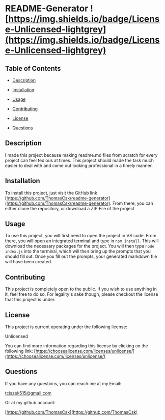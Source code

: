 # README-Generator ![https://img.shields.io/badge/License-Unlicensed-lightgrey](https://img.shields.io/badge/License-Unlicensed-lightgrey)
  
## Table of Contents

- [Description](#description)

- [Installation](#installation)
  
- [Usage](#usage)
 
- [Contributing](Contributing)
 
- [License](#license)

- [Questions](#questions)

## Description

I made this project because making readme.md files from scratch for every project can feel tedious at times. This project should made the task much easier to deal with and come out looking professional in a timely manner.

## Installation
  
To install this project, just visit the GitHub link [https://github.com/ThomasCsk/readme-generator](https://github.com/ThomasCsk/readme-generator). From there, you can either clone the repository, or download a ZIP File of the project
  
## Usage
  
To use this project, you will first need to open the project in VS code. From there, you will open an integrated terminal and type in `npm install`. This will download the necessary packages for the project. You will then type `node index.js` into the terminal, which will then bring up the prompts that you should fill out. Once you fill out the prompts, your generated markdown file will have been created. 
 
## Contributing

This project is completely open to the public. If you wish to use anything in it, feel free to do so. For legality's sake though, please checkout the license that this project is under.
 
## License

This project is current operating under the following license:

Unlicensed

You can find more information regarding this license by clicking on the following link:
[https://choosealicense.com/licenses/unlicense/](https://choosealicense.com/licenses/unlicense/)

## Questions

If you have any questions, you can reach me at my Email:

[tciszek515@gmail.com](#tciszek515@gmail.com)

Or at my github account:

[https://github.com/ThomasCsk](https://github.com/ThomasCsk)
